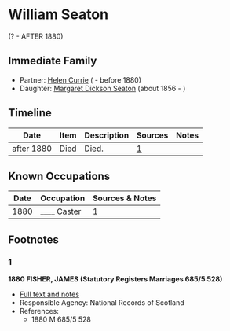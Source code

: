 ﻿---
layout: person
subject_key: i58232144
permalink: /people/i58232144
---

# William Seaton
(? - AFTER 1880)

## Immediate Family

* Partner: [Helen Currie](./@14506844@-helen-currie-b-d1880.md) ( - before 1880)
* Daughter: [Margaret Dickson Seaton](./@45571672@-margaret-dickson-seaton-b1856-d.md) (about 1856 - )

## Timeline

Date | Item | Description | Sources | Notes
---|---|---|---|---
after 1880 | Died | Died. | [1](#1) | 

## Known Occupations

Date | Occupation | Sources & Notes
---|---|---
1880 | ____ Caster | [1](#1)

## Footnotes

### 1

**1880 FISHER, JAMES (Statutory Registers Marriages 685/5 528)**

* [Full text and notes](../sources/@35889678@-1880-fisher,-james-statutory-registers-marriages-685-5-528-.md)
* Responsible Agency: National Records of Scotland
* References: 
  * 1880 M 685/5 528


